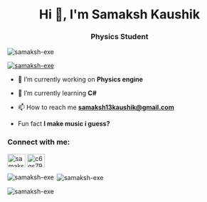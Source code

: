 <h1 align="center">Hi 👋, I'm Samaksh Kaushik</h1>
<h3 align="center">Physics Student</h3>

<p align="left"> <img src="https://komarev.com/ghpvc/?username=samaksh-exe&label=Profile%20views&color=0e75b6&style=flat" alt="samaksh-exe" /> </p>

<p align="left"> <a href="https://github.com/ryo-ma/github-profile-trophy"><img src="https://github-profile-trophy.vercel.app/?username=samaksh-exe" alt="samaksh-exe" /></a> </p>

- 🔭 I’m currently working on **Physics engine**

- 🌱 I’m currently learning **C#**

- 📫 How to reach me **samaksh13kaushik@gmail.com**

- Fun fact **I make music i guess?**

<h3 align="left">Connect with me:</h3>
<p align="left">
<a href="https://linkedin.com/in/samaksh-kaushik" target="blank"><img align="center" src="https://raw.githubusercontent.com/rahuldkjain/github-profile-readme-generator/master/src/images/icons/Social/linked-in-alt.svg" alt="samaksh-kaushik" height="30" width="40" /></a>
<a href="https://www.youtube.com/channel/UC6gS79b0vs_3k1vJyxETEKA" target="blank"><img align="center" src="https://raw.githubusercontent.com/rahuldkjain/github-profile-readme-generator/master/src/images/icons/Social/youtube.svg" alt="c6gs79b0vs_3k1vjyxeteka" height="30" width="40" /></a>
</p>

<p><img align="left" src="https://github-readme-stats.vercel.app/api/top-langs?username=samaksh-exe&show_icons=true&locale=en&layout=compact" alt="samaksh-exe" /></p>

<p>&nbsp;<img align="center" src="https://github-readme-stats.vercel.app/api?username=samaksh-exe&show_icons=true&locale=en" alt="samaksh-exe" /></p>

<p><img align="center" src="https://github-readme-streak-stats.herokuapp.com/?user=samaksh-exe&" alt="samaksh-exe" /></p>
